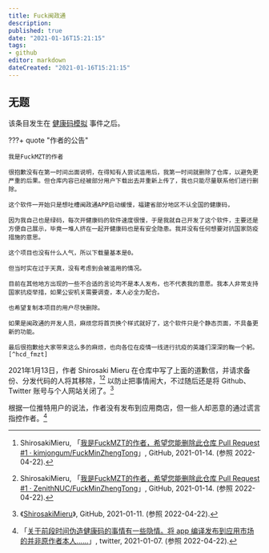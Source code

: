 ```yaml
---
title: Fuck闽政通
description:
published: true
date: "2021-01-16T15:21:15"
tags:
- github
editor: markdown
dateCreated: "2021-01-16T15:21:15"
---
```


## 无题

该条目发生在 [健康码模拟](/software/电子护照/Health_Code_Demo.md) 事件之后。

???+ quote "作者的公告"

    我是FuckMZT的作者

    很抱歉没有在第一时间出面说明，在得知有人尝试滥用后，我第一时间就删除了仓库，以避免更严重的后果。但仓库内容已经被部分用户下载出去并重新上传了，我也只能尽量联系他们进行删除。

    这个软件一开始只是想吐槽闽政通APP启动缓慢，福建省部分地区不认全国的健康码，

    因为我自己也是绿码，每次开健康码的软件速度很慢，于是我就自己开发了这个软件，主要还是方便自己展示，毕竟一堆人挤在一起开健康码也是有安全隐患。我并没有任何想要对抗国家防疫措施的意思。

    这个项目也没有什么人气，所以下载量基本是0。

    但当时实在过于天真，没有考虑到会被滥用的情况。

    目前在其他地方出现的一些不合适的言论均不是本人发布，也不代表我的意愿。我本人非常支持国家抗疫举措，如果公安机关需要调查，本人必全力配合。

    也希望复制本项目的用户尽快删除。

    如果是闽政通的开发人员，麻烦您将首页换个样式就好了，这个软件只是个静态页面，不具备更新的功能。

    最后很抱歉给大家带来这么多的麻烦，也向各位在疫情一线进行抗疫的英雄们深深的鞠一个躬。[^hcd_fmzt]

[^hcd_fmzt]: ShirosakiMieru, 《[FuckMinZhengTong](https://web.archive.org/web/20210113154030/https://github.com/ShirosakiMieru/FuckMinZhengTong/)》, GitHub, 2021-01-13. (参照 2022-04-22).

2021年1月13日，作者 Shirosaki Mieru 在仓库中写了上面的道歉信，并请求备份、分发代码的人将其移除，[^51125][^51116] 以防止把事情闹大，不过随后还是将 Github、Twitter 账号与个人网站关闭了。[^hcd_fmzt_d]

[^51125]: ShirosakiMieru, 「[我是FuckMZT的作者，希望您能删除此仓库 Pull Request #1 · kimjongum/FuckMinZhengTong](https://web.archive.org/web/20220422051125/https://github.com/kimjongum/FuckMinZhengTong/pull/1)」, GitHub, 2021-01-14. (参照 2022-04-22).

[^51116]: ShirosakiMieru, 「[我是FuckMZT的作者，希望您能删除此仓库 Pull Request #1 · ZenithNUC/FuckMinZhengTong](https://web.archive.org/web/20220422051116/https://github.com/ZenithNUC/FuckMinZhengTong/pull/1)」, GitHub, 2021-01-14. (参照 2022-04-22).

[^hcd_fmzt_d]: 《[ShirosakiMieru](https://web.archive.org/web/20210111224414/https://github.com/ShirosakiMieru)》, GitHub, 2021-01-11. (参照 2022-04-22).

根据一位推特用户的说法，作者没有发布到应用商店，但一些人却恶意的通过谎言指控作者。[^hcd_fmzt_k]

[^hcd_fmzt_k]: 「[关于前段时间伪造健康码的事情有一些隐情。将 app 编译发布到应用市场的并非原作者本人……](https://archive.ph/9N8Jv#25%)」, twitter, 2021-01-07. (参照 2022-04-22).

<!-- 
该软件的原始简介页面:
[FuckMinZhengTong/readme.md at master · kimjongum/FuckMinZhengTong · GitHub](https://web.archive.org/web/20210116123508/https://github.com/kimjongum/FuckMinZhengTong/blob/master/readme.md)

### 其他网站

+   [伪造健康码的又是个二刺螈程序员-美国VPS综合讨论-全球主机交流论坛 - Powered by Discuz!](https://archive.is/FJcF7)
+   [/综合版1/ - (　^ω^)还敢冲塔，又有新的假健康码生产软件出现了https://github.com/kimjongum/FuckMinZhengTong](https://web.archive.org/web/20210116114526/https://kukuku.uk/综合版1/res/57778.html)
-->
